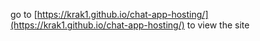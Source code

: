 go to [https://krak1.github.io/chat-app-hosting/](https://krak1.github.io/chat-app-hosting/)
to view the site
